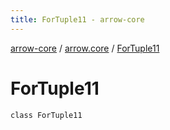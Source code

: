 ```yaml
---
title: ForTuple11 - arrow-core
---
```


[arrow-core](../index.html) / [arrow.core](index.html) / [ForTuple11](./-for-tuple11.html)

# ForTuple11

`class ForTuple11`